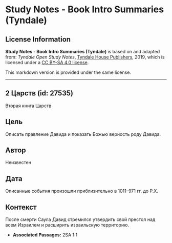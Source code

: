 # Study Notes - Book Intro Summaries (Tyndale)

## License Information

**Study Notes - Book Intro Summaries (Tyndale)** is based on and adapted from: _Tyndale Open Study Notes_, [Tyndale House Publishers](https://tyndaleopenresources.com/), 2019, which is licensed under a [CC BY-SA 4.0 license](https://creativecommons.org/licenses/by-sa/4.0/legalcode.en).

This markdown version is provided under the same license.



--------------------------------

## 2 Царств (id: 27535)

Вторая книга Царств

Цель
----

Описать правление Давида и показать Божью верность роду Давида.

Автор
-----

Неизвестен

Дата
----

Описанные события произошли приблизительно в 1011–971 гг. до Р.Х.

Контекст
--------

После смерти Саула Давид стремился утвердить свой престол над всем Израилем и расширить израильскую территорию.

* **Associated Passages:** 2SA 1:1

